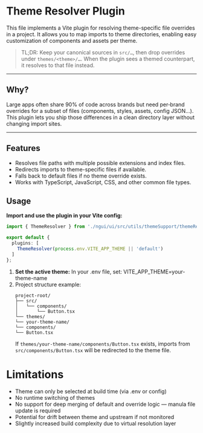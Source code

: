 # Theme Resolver Plugin

This file implements a Vite plugin for resolving theme-specific file overrides in a project. It allows you to map imports to theme directories, enabling easy customization of components and assets per theme.

> TL;DR: Keep your canonical sources in `src/…`, then drop overrides under `themes/<theme>/…`. When the plugin sees a themed counterpart, it resolves to that file instead.

---

## Why?

Large apps often share 90% of code across brands but need per‑brand overrides for a subset of files (components, styles, assets, config JSON…). This plugin lets you ship those differences in a clean directory layer without changing import sites.

---

## Features

- Resolves file paths with multiple possible extensions and index files.
- Redirects imports to theme-specific files if available.
- Falls back to default files if no theme override exists.
- Works with TypeScript, JavaScript, CSS, and other common file types.

## Usage

**Import and use the plugin in your Vite config:**

   ```typescript
   import { ThemeResolver } from './ngui/ui/src/utils/themeSupport/themeResolver';

   export default {
     plugins: [
       ThemeResolver(process.env.VITE_APP_THEME || 'default')
     ]
   };
   ```

1. **Set the active theme:**
   In your .env file, set:
   VITE_APP_THEME=your-theme-name
2. Project structure example:
    ```
    project-root/
    ├── src/
    │   └── components/
    │       └── Button.tsx
    └── themes/
    └── your-theme-name/
    └── components/
    └── Button.tsx
    ```
   If `themes/your-theme-name/components/Button.tsx` exists, imports from `src/components/Button.tsx` will be redirected to the theme file.

# Limitations
- Theme can only be selected at build time (via .env or config)
- No runtime switching of themes
- No support for deep merging of default and override logic — manula file update is required
- Potential for drift between theme and upstream if not monitored
- Slightly increased build complexity due to virtual resolution layer
